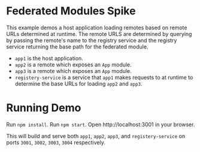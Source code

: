 # Federated Modules Spike

This example demos a host application loading remotes based on remote URLs determined at runtime. The remote URLS are determined by querying by passing the remote's name to the registry service and the registry service returning the base path for the federated module.

- `app1` is the host application.
- `app2` is a remote which exposes an `App` module.
- `app3` is a remote which exposes an `App` module.
- `registery-service` is a service that `app1` makes requests to at runtime to determine the base URLs for loading `app2` and `app3`.

# Running Demo

Run `npm install`.
Run `npm start`.
Open http://localhost:3001 in your browser.

This will build and serve both `app1`, `app2`, `app3`, and `registery-service` on
ports `3001`, `3002`, `3003`, `3004` respectively.
